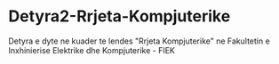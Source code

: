 # Detyra2-Rrjeta-Kompjuterike
Detyra e dyte ne kuader te lendes "Rrjeta Kompjuterike" ne Fakultetin e Inxhinierise Elektrike dhe Kompjuterike - FIEK
